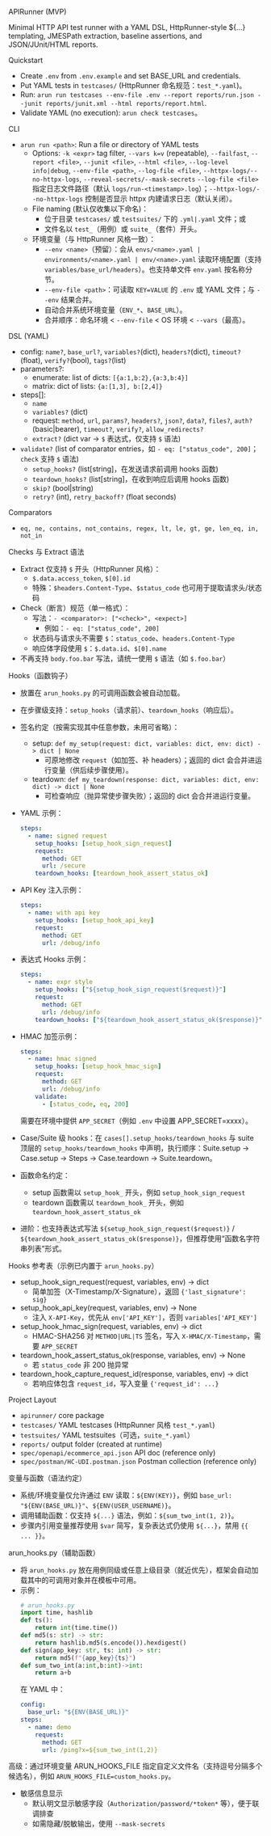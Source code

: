 APIRunner (MVP)

Minimal HTTP API test runner with a YAML DSL, HttpRunner-style ${...} templating, JMESPath extraction, baseline assertions, and JSON/JUnit/HTML reports.

Quickstart
- Create `.env` from `.env.example` and set BASE_URL and credentials.
- Put YAML tests in `testcases/` (HttpRunner 命名规范：`test_*.yaml`)。
- Run: `arun run testcases --env-file .env --report reports/run.json --junit reports/junit.xml --html reports/report.html`.
- Validate YAML (no execution): `arun check testcases`。

CLI
- `arun run <path>`: Run a file or directory of YAML tests
  - Options: `-k <expr>` tag filter, `--vars k=v` (repeatable), `--failfast`, `--report <file>`, `--junit <file>`, `--html <file>`, `--log-level info|debug`, `--env-file <path>`, `--log-file <file>`, `--httpx-logs/--no-httpx-logs`, `--reveal-secrets/--mask-secrets`
    `--log-file <file>` 指定日志文件路径（默认 `logs/run-<timestamp>.log`）；`--httpx-logs/--no-httpx-logs` 控制是否显示 httpx 内建请求日志（默认关闭）。
  - File naming (默认仅收集以下命名)：
    - 位于目录 `testcases/` 或 `testsuites/` 下的 `.yml|.yaml` 文件；或
    - 文件名以 `test_`（用例）或 `suite_`（套件）开头。
  - 环境变量（与 HttpRunner 风格一致）：
    - `--env <name>`（预留）：会从 `envs/<name>.yaml | environments/<name>.yaml | env/<name>.yaml` 读取环境配置（支持 `variables/base_url/headers`）。也支持单文件 `env.yaml` 按名称分节。
    - `--env-file <path>`：可读取 `KEY=VALUE` 的 `.env` 或 YAML 文件；与 `--env` 结果合并。
    - 自动合并系统环境变量（`ENV_*`、`BASE_URL`）。
    - 合并顺序：命名环境 < `--env-file` < OS 环境 < `--vars`（最高）。

DSL (YAML)
- config: `name?`, `base_url?`, `variables?`(dict), `headers?`(dict), `timeout?`(float), `verify?`(bool), `tags?`(list)
- parameters?:
  - enumerate: list of dicts: `[{a:1,b:2},{a:3,b:4}]`
  - matrix: dict of lists: `{a:[1,3], b:[2,4]}`
- steps[]:
  - `name`
  - `variables?` (dict)
  - request: `method`, `url`, `params?`, `headers?`, `json?`, `data?`, `files?`, `auth?` (basic|bearer), `timeout?`, `verify?`, `allow_redirects?`
  - `extract?` (dict var -> `$` 表达式，仅支持 `$` 语法)
- `validate?` (list of comparator entries，如 `- eq: ["status_code", 200]`；`check` 支持 `$` 语法)
  - `setup_hooks?` (list[string]，在发送请求前调用 hooks 函数)
  - `teardown_hooks?` (list[string]，在收到响应后调用 hooks 函数)
  - `skip?` (bool|string)
  - `retry?` (int), `retry_backoff?` (float seconds)

Comparators
- `eq, ne, contains, not_contains, regex, lt, le, gt, ge, len_eq, in, not_in`

Checks 与 Extract 语法
- Extract 仅支持 `$` 开头（HttpRunner 风格）：
  - `$.data.access_token`, `$[0].id`
  - 特殊：`$headers.Content-Type`、`$status_code` 也可用于提取请求头/状态码
- Check（断言）规范（单一格式）：
  - 写法：`- <comparator>: ["<check>", <expect>]`
    - 例如：`- eq: ["status_code", 200]`
  - 状态码与请求头不需要 `$`：`status_code`、`headers.Content-Type`
  - 响应体字段使用 `$`：`$.data.id`、`$[0].name`
- 不再支持 `body.foo.bar` 写法，请统一使用 `$` 语法（如 `$.foo.bar`）

Hooks（函数钩子）
- 放置在 `arun_hooks.py` 的可调用函数会被自动加载。
- 在步骤级支持：`setup_hooks`（请求前）、`teardown_hooks`（响应后）。
- 签名约定（按需实现其中任意参数，未用可省略）：
  - setup: `def my_setup(request: dict, variables: dict, env: dict) -> dict | None`
    - 可原地修改 `request`（如加签、补 headers）；返回的 dict 会合并进运行变量（供后续步骤使用）。
  - teardown: `def my_teardown(response: dict, variables: dict, env: dict) -> dict | None`
    - 可检查响应（抛异常使步骤失败）；返回的 dict 会合并进运行变量。
- YAML 示例：
  ```yaml
  steps:
    - name: signed request
      setup_hooks: [setup_hook_sign_request]
      request:
        method: GET
        url: /secure
      teardown_hooks: [teardown_hook_assert_status_ok]
  ```
- API Key 注入示例：
  ```yaml
  steps:
    - name: with api key
      setup_hooks: [setup_hook_api_key]
      request:
        method: GET
        url: /debug/info
  ```

- 表达式 Hooks 示例：
  ```yaml
  steps:
    - name: expr style
      setup_hooks: ["${setup_hook_sign_request($request)}"]
      request:
        method: GET
        url: /debug/info
      teardown_hooks: ["${teardown_hook_assert_status_ok($response)}"]
  ```

- HMAC 加签示例：
  ```yaml
  steps:
    - name: hmac signed
      setup_hooks: [setup_hook_hmac_sign]
      request:
        method: GET
        url: /debug/info
      validate:
        - [status_code, eq, 200]
  ```
  需要在环境中提供 `APP_SECRET`（例如 `.env` 中设置 APP_SECRET=xxxx）。
 - Case/Suite 级 hooks：在 `cases[].setup_hooks/teardown_hooks` 与 suite 顶层的 `setup_hooks/teardown_hooks` 中声明，执行顺序：Suite.setup → Case.setup → Steps → Case.teardown → Suite.teardown。
 - 函数命名约定：
   - setup 函数需以 `setup_hook_` 开头，例如 `setup_hook_sign_request`
   - teardown 函数需以 `teardown_hook_` 开头，例如 `teardown_hook_assert_status_ok`
- 进阶：也支持表达式写法 `${setup_hook_sign_request($request)}` / `${teardown_hook_assert_status_ok($response)}`，但推荐使用“函数名字符串列表”形式。

Hooks 参考表（示例已内置于 `arun_hooks.py`）
- setup_hook_sign_request(request, variables, env) -> dict
  - 简单加签（X-Timestamp/X-Signature），返回 `{'last_signature': sig}`
- setup_hook_api_key(request, variables, env) -> None
  - 注入 `X-API-Key`，优先从 `env['API_KEY']`，否则 `variables['API_KEY']`
- setup_hook_hmac_sign(request, variables, env) -> dict
  - HMAC-SHA256 对 `METHOD|URL|TS` 签名，写入 `X-HMAC/X-Timestamp`，需要 `APP_SECRET`
- teardown_hook_assert_status_ok(response, variables, env) -> None
  - 若 `status_code` 非 200 抛异常
- teardown_hook_capture_request_id(response, variables, env) -> dict
  - 若响应体包含 `request_id`，写入变量 `{'request_id': ...}`

Project Layout
- `apirunner/` core package
- `testcases/` YAML testcases (HttpRunner 风格 `test_*.yaml`)
- `testsuites/` YAML testsuites（可选，`suite_*.yaml`）
- `reports/` output folder (created at runtime)
- `spec/openapi/ecommerce_api.json` API doc (reference only)
- `spec/postman/HC-UDI.postman.json` Postman collection (reference only)

变量与函数（语法约定）
- 系统/环境变量仅允许通过 `ENV` 读取：`${ENV(KEY)}`，例如 `base_url: "${ENV(BASE_URL)}"`、`${ENV(USER_USERNAME)}`。
- 调用辅助函数：仅支持 `${...}` 语法，例如：`${sum_two_int(1, 2)}`。
- 步骤内引用变量推荐使用 `$var` 简写，复杂表达式仍使用 `${...}`，禁用 `{{ ... }}`。

arun_hooks.py（辅助函数）
- 将 `arun_hooks.py` 放在用例同级或任意上级目录（就近优先），框架会自动加载其中的可调用对象并在模板中可用。
- 示例：
  ```py
  # arun_hooks.py
  import time, hashlib
  def ts():
      return int(time.time())
  def md5(s: str) -> str:
      return hashlib.md5(s.encode()).hexdigest()
  def sign(app_key: str, ts: int) -> str:
      return md5(f"{app_key}{ts}")
  def sum_two_int(a:int,b:int)->int:
      return a+b
  ```
  在 YAML 中：
  ```yaml
  config:
    base_url: "${ENV(BASE_URL)}"
  steps:
    - name: demo
      request:
        method: GET
        url: /ping?x=${sum_two_int(1,2)}
  ```
高级：通过环境变量 ARUN_HOOKS_FILE 指定自定义文件名（支持逗号分隔多个候选名），例如 `ARUN_HOOKS_FILE=custom_hooks.py`。
- 敏感信息显示
  - 默认明文显示敏感字段（`Authorization/password/*token*` 等），便于联调排查
  - 如需隐藏/脱敏输出，使用 `--mask-secrets`
